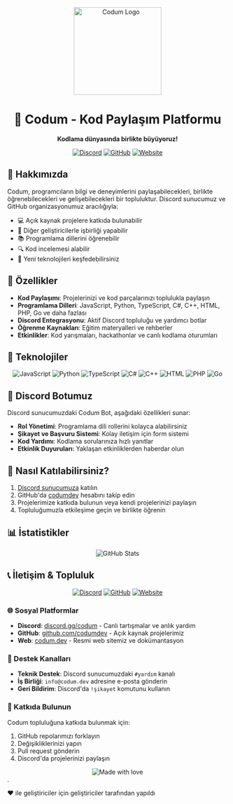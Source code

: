 <div align="center">
  <img src="https://i.imgur.com/YourLogo.png" alt="Codum Logo" width="200"/>
  <h1>🚀 Codum - Kod Paylaşım Platformu</h1>
  <p><strong>Kodlama dünyasında birlikte büyüyoruz!</strong></p>
  
  [![Discord](https://img.shields.io/discord/1350534369126776893?color=5865F2&logo=discord&logoColor=white&label=Discord)](https://discord.gg/codum)
  [![GitHub](https://img.shields.io/github/followers/codumdev?style=social)](https://github.com/codumdev)
  [![Website](https://img.shields.io/badge/website-codum.dev-blue)](https://codum.dev)
</div>

## 📌 Hakkımızda

Codum, programcıların bilgi ve deneyimlerini paylaşabilecekleri, birlikte öğrenebilecekleri ve gelişebilecekleri bir topluluktur. Discord sunucumuz ve GitHub organizasyonumuz aracılığıyla:

- 💻 Açık kaynak projelere katkıda bulunabilir
- 🤝 Diğer geliştiricilerle işbirliği yapabilir
- 📚 Programlama dillerini öğrenebilir
- 🔍 Kod incelemesi alabilir
- 🎯 Yeni teknolojileri keşfedebilirsiniz

## 🌟 Özellikler

- **Kod Paylaşımı**: Projelerinizi ve kod parçalarınızı toplulukla paylaşın
- **Programlama Dilleri**: JavaScript, Python, TypeScript, C#, C++, HTML, PHP, Go ve daha fazlası
- **Discord Entegrasyonu**: Aktif Discord topluluğu ve yardımcı botlar
- **Öğrenme Kaynakları**: Eğitim materyalleri ve rehberler
- **Etkinlikler**: Kod yarışmaları, hackathonlar ve canlı kodlama oturumları

## 🔧 Teknolojiler

<div align="center">
  <img src="https://img.shields.io/badge/JavaScript-F7DF1E?style=for-the-badge&logo=javascript&logoColor=black" alt="JavaScript"/>
  <img src="https://img.shields.io/badge/Python-3776AB?style=for-the-badge&logo=python&logoColor=white" alt="Python"/>
  <img src="https://img.shields.io/badge/TypeScript-3178C6?style=for-the-badge&logo=typescript&logoColor=white" alt="TypeScript"/>
  <img src="https://img.shields.io/badge/C%23-512BD4?style=for-the-badge&logo=c-sharp&logoColor=white" alt="C#"/>
  <img src="https://img.shields.io/badge/C++-00599C?style=for-the-badge&logo=c%2B%2B&logoColor=white" alt="C++"/>
  <img src="https://img.shields.io/badge/HTML-E34F26?style=for-the-badge&logo=html5&logoColor=white" alt="HTML"/>
  <img src="https://img.shields.io/badge/PHP-777BB4?style=for-the-badge&logo=php&logoColor=white" alt="PHP"/>
  <img src="https://img.shields.io/badge/Go-00ADD8?style=for-the-badge&logo=go&logoColor=white" alt="Go"/>
</div>

## 🤖 Discord Botumuz

Discord sunucumuzdaki Codum Bot, aşağıdaki özellikleri sunar:

- **Rol Yönetimi**: Programlama dili rollerini kolayca alabilirsiniz
- **Şikayet ve Başvuru Sistemi**: Kolay iletişim için form sistemi
- **Kod Yardımı**: Kodlama sorularınıza hızlı yanıtlar
- **Etkinlik Duyuruları**: Yaklaşan etkinliklerden haberdar olun

## 🚀 Nasıl Katılabilirsiniz?

1. [Discord sunucumuza](https://discord.gg/codum) katılın
2. GitHub'da [codumdev](https://github.com/codumdev) hesabını takip edin
3. Projelerimize katkıda bulunun veya kendi projelerinizi paylaşın
4. Topluluğumuzla etkileşime geçin ve birlikte öğrenin

## 📊 İstatistikler

<div align="center">
  <img src="https://github-readme-stats.vercel.app/api?username=codumdev&show_icons=true&theme=radical" alt="GitHub Stats"/>
</div>

## 📞 İletişim & Topluluk

<div align="center">
  <a href="https://discord.gg/codum"><img src="https://img.shields.io/badge/Discord-7289DA?style=for-the-badge&logo=discord&logoColor=white" alt="Discord" /></a>
  <a href="https://github.com/codumdev"><img src="https://img.shields.io/badge/GitHub-100000?style=for-the-badge&logo=github&logoColor=white" alt="GitHub" /></a>
  <a href="https://codum.dev"><img src="https://img.shields.io/badge/Website-0078D7?style=for-the-badge&logo=internet-explorer&logoColor=white" alt="Website" /></a>
</div>

### 🌐 Sosyal Platformlar
- **Discord**: [discord.gg/codum](https://discord.gg/codum) - Canlı tartışmalar ve anlık yardım
- **GitHub**: [github.com/codumdev](https://github.com/codumdev) - Açık kaynak projelerimiz
- **Web**: [codum.dev](https://codum.dev) - Resmi web sitemiz ve dokümantasyon

### 💬 Destek Kanalları
- **Teknik Destek**: Discord sunucumuzdaki `#yardım` kanalı
- **İş Birliği**: `info@codum.dev` adresine e-posta gönderin
- **Geri Bildirim**: Discord'da `!şikayet` komutunu kullanın

### 🤝 Katkıda Bulunun
Codum topluluğuna katkıda bulunmak için:
1. GitHub repolarımızı forklayın
2. Değişikliklerinizi yapın
3. Pull request gönderin
4. Discord'da projelerinizi paylaşın

<div align="center">
  <img src="https://img.shields.io/badge/Made%20with%20❤️%20by-Codum%20Community-red" alt="Made with love" />
</div>.</p>
  <p>❤️ ile geliştiriciler için geliştiriciler tarafından yapıldı</p>
</div>
